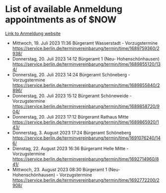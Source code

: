 # List of available Anmeldung appointments as of $NOW
[Link to Anmeldung website](https://service.berlin.de/terminvereinbarung/termin/tag.php?termin=1&anliegen[]=120686&dienstleisterlist=122210,122217,327316,122219,327312,122227,327314,122231,327346,122243,327348,122254,122252,329742,122260,329745,122262,329748,122271,327278,122273,327274,122277,327276,330436,122280,327294,122282,327290,122284,327292,122291,327270,122285,327266,122286,327264,122296,327268,150230,329760,122297,327286,122294,327284,122312,329763,122314,329775,122304,327330,122311,327334,122309,327332,317869,122281,327352,122279,329772,122283,122276,327324,122274,327326,122267,329766,122246,327318,122251,327320,122257,327322,122208,327298,122226,327300&herkunft=http%3A%2F%2Fservice.berlin.de%2Fdienstleistung%2F120686%2F)
- Mittwoch, 19. Juli 2023 11:36 Bürgeramt Wasserstadt - Vorzugstermine https://service.berlin.de/terminvereinbarung/termin/time/1689759360/2938/
- Donnerstag, 20. Juli 2023 14:12 Bürgeramt 1 (Neu- Hohenschönhausen) https://service.berlin.de/terminvereinbarung/termin/time/1689855120/134/
- Donnerstag, 20. Juli 2023 14:24 Bürgeramt Schöneberg - Vorzugstermine https://service.berlin.de/terminvereinbarung/termin/time/1689855840/2896/
- Donnerstag, 20. Juli 2023 15:12 Bürgeramt Schöneweide - Vorzugstermine https://service.berlin.de/terminvereinbarung/termin/time/1689858720/904/
- Donnerstag, 20. Juli 2023 17:12 Bürgeramt Rathaus Mitte https://service.berlin.de/terminvereinbarung/termin/time/1689865920/143/
- Donnerstag, 3. August 2023 17:24 Bürgeramt Schöneberg https://service.berlin.de/terminvereinbarung/termin/time/1691076240/146/
- Dienstag, 22. August 2023 16:36 Bürgeramt Helle Mitte - Vorzugstermine https://service.berlin.de/terminvereinbarung/termin/time/1692714960/841/
- Mittwoch, 23. August 2023 08:30 Bürgeramt 1 (Neu- Hohenschönhausen) - Vorzugstermine https://service.berlin.de/terminvereinbarung/termin/time/1692772200/2908/
